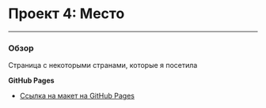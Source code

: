 # Проект 4: Место
____

### Обзор

Страница с некоторыми странами, которые я посетила

**GitHub Pages**

* [Ссылка на макет на GitHub Pages](https://dtakush.github.io/mesto/index.html)
